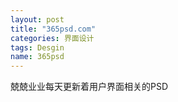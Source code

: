 ```yaml
---
layout: post
title: "365psd.com"
categories: 界面设计
tags: Desgin
name: 365psd
---
```

兢兢业业每天更新着用户界面相关的PSD
<!--break-->
